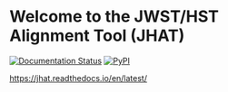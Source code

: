 Welcome to the JWST/HST Alignment Tool (JHAT)
=============================================

[![Documentation Status](https://readthedocs.org/projects/jhat/badge/?version=latest)](http://jhat.readthedocs.org/en/latest/?badge=latest)
[![PyPI](https://img.shields.io/pypi/v/sntd.svg?style=flat-square)](https://pypi.python.org/pypi/jhat)

https://jhat.readthedocs.io/en/latest/